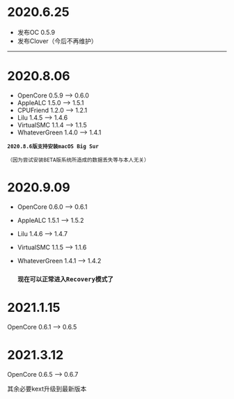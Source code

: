 # 2020.6.25
- 发布OC 0.5.9
- 发布Clover（今后不再维护）

---

# 2020.8.06

- OpenCore 0.5.9 --> 0.6.0
- AppleALC 1.5.0 --> 1.5.1
- CPUFriend 1.2.0 --> 1.2.1
- Lilu 1.4.5 --> 1.4.6
- VirtualSMC 1.1.4 --> 1.1.5
- WhateverGreen 1.4.0 --> 1.4.1

**`2020.8.6版支持安装macOS Big Sur`**

`（因为尝试安装BETA版系统所造成的数据丢失等与本人无关）`

# 2020.9.09

- OpenCore 0.6.0 --> 0.6.1

- AppleALC 1.5.1 --> 1.5.2

- Lilu 1.4.6 --> 1.4.7

- VirtualSMC 1.1.5 --> 1.1.6

- WhateverGreen 1.4.1 --> 1.4.2

  ### `现在可以正常进入Recovery模式了`



# 2021.1.15

OpenCore 0.6.1 --> 0.6.5



# 2021.3.12

OpenCore 0.6.5 --> 0.6.7

其余必要kext升级到最新版本